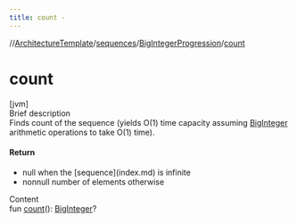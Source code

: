 ```yaml
---
title: count -
---
```

//[ArchitectureTemplate](../../index.md)/[sequences](../index.md)/[BigIntegerProgression](index.md)/[count](count.md)



# count  
[jvm]  
Brief description  
Finds count of the sequence (yields O(1) time capacity assuming [BigInteger](https://docs.oracle.com/javase/8/docs/api/java/math/BigInteger.html) arithmetic operations to take O(1) time).  
  


#### Return  
<ul><li>null when the [sequence](index.md) is infinite</li><li>nonnull number of elements otherwise</li></ul>  
  
  
Content  
fun [count](count.md)(): [BigInteger](https://docs.oracle.com/javase/8/docs/api/java/math/BigInteger.html)?  



